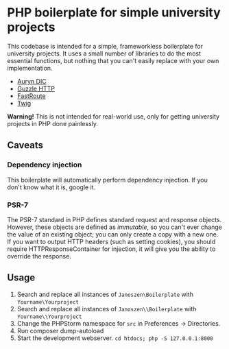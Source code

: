 # PHP boilerplate for simple university projects

This codebase is intended for a simple, frameworkless boilerplate for university projects. It uses a small number of 
libraries to do the most essential functions, but nothing that you can't easily replace with your own implementation.

- [Auryn DIC](https://github.com/rdlowrey/auryn)
- [Guzzle HTTP](http://guzzlephp.org/)
- [FastRoute](https://github.com/nikic/FastRoute)
- [Twig](http://twig.sensiolabs.org/)

**Warning!** This is not intended for real-world use, only for getting university projects in PHP done painlessly.

## Caveats

### Dependency injection

This boilerplate will automatically perform dependency injection. If you don't know what it is, google it.

### PSR-7

The PSR-7 standard in PHP defines standard request and response objects. However, these objects are defined as 
*immutable*, so you can't ever change the value of an existing object; you can only create a copy with a new one. If 
 you want to output HTTP headers (such as setting cookies), you should require HTTPResponseContainer for injection, 
 it will give you the ability to override the response.

## Usage

1. Search and replace all instances of `Janoszen\Boilerplate` with `Yourname\Yourproject`
2. Search and replace all instances of `Janoszen\\Boilerplate` with `Yourname\\Yourproject`
3. Change the PHPStorm namespace for `src` in Preferences -> Directories.
4. Run composer dump-autoload
5. Start the development webserver. `cd htdocs; php -S 127.0.0.1:8000`